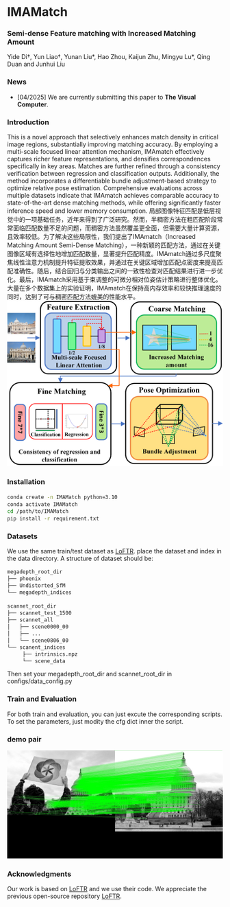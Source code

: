 # IMAMatch

### Semi-dense Feature matching with Increased Matching Amount
Yide Di†, Yun Liao†, Yunan Liu*, Hao Zhou, Kaijun Zhu, Mingyu Lu*, Qing Duan and Junhui Liu
### News
- [04/2025] We are currently submitting this paper to **The Visual Computer**.
### Introduction

This is a novel approach that selectively enhances match density in critical image regions, substantially improving matching accuracy. By employing a multi-scale focused linear attention mechanism, IMAmatch effectively captures richer feature representations, and densifies correspondences specifically in key areas. Matches are further refined through a consistency verification between regression and classification outputs. Additionally, the method incorporates a differentiable bundle adjustment-based strategy to optimize relative pose estimation. Comprehensive evaluations across multiple datasets indicate that IMAmatch achieves comparable accuracy to state-of-the-art dense matching methods, while offering significantly faster inference speed and lower memory consumption.
局部图像特征匹配是低层视觉中的一项基础任务，近年来得到了广泛研究。然而，半稠密方法在粗匹配阶段常常面临匹配数量不足的问题，而稠密方法虽然覆盖更全面，但需要大量计算资源，且效率较低。为了解决这些局限性，我们提出了IMAmatch（Increased Matching Amount Semi-Dense Matching），一种新颖的匹配方法，通过在关键图像区域有选择性地增加匹配数量，显著提升匹配精度。IMAmatch通过多尺度聚焦线性注意力机制提升特征提取效果，并通过在关键区域增加匹配点密度来提高匹配准确性。随后，结合回归与分类输出之间的一致性检查对匹配结果进行进一步优化。最后，IMAmatch采用基于束调整的可微分相对位姿估计策略进行整体优化。大量在多个数据集上的实验证明，IMAmatch在保持高内存效率和较快推理速度的同时，达到了可与稠密匹配方法媲美的性能水平。
![description.png](assets/description.png)

### Installation

```bash
conda create -n IMAMatch python=3.10
conda activate IMAMatch
cd /path/to/IMAMatch
pip install -r requirement.txt
```

### Datasets

We use the same train/test dataset as [LoFTR](https://github.com/zju3dv/LoFTR/blob/master/docs/TRAINING.md).
place the dataset and index in the data directory.
A structure of dataset should be:

```
megadepth_root_dir
├── phoenix
├── Undistorted_SfM
└── megadepth_indices

scannet_root_dir
├── scannet_test_1500
├── scannet_all
│   ├── scene0000_00
│   ├── ...
│   └── scene0806_00
└── scanent_indices   
     ├── intrinsics.npz
     └── scene_data
```
Then set your megadepth_root_dir and scannet_root_dir in configs/data_config.py



### Train and Evaluation

For both train and evaluation, you can just excute the corresponding scripts. To set the parameters, just modity the cfg dict inner the script. 

### demo pair
![demo.jpg](demo/output.jpg)

### Acknowledgments

Our work is based on [LoFTR](https://github.com/zju3dv/LoFTR) and we use their code.  We appreciate the previous open-source repository [LoFTR](https://github.com/zju3dv/LoFTR).
